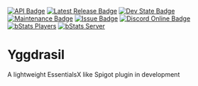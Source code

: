 [![API Badge](https://img.shields.io/badge/MC%20version-Bukkit%20v1.17-blue?style=flat-square)](https://www.spigotmc.org/)
[![Latest Release Badge](https://img.shields.io/spiget/version/XXXXXX?label=latest%20release&style=flat-square)]()
[![Dev State Badge](https://img.shields.io/badge/stage%20of%20development-early%20beta-yellow?style=flat-square)]()
[![Maintenance Badge](https://img.shields.io/maintenance/yes/2021?style=flat-square)]()
[![Issue Badge](https://img.shields.io/github/issues/Fridtjof-DE/Missing_Colors?style=flat-square)](https://github.com/Fridtjof-DE/Missing_Colors/issues)
[![Discord Online Badge](https://img.shields.io/discord/698210072899223642?style=flat-square)](https://discord.gg/aMn6mp5RxU)
[![bStats Players](https://img.shields.io/bstats/players/7954?style=flat-square)](https://bstats.org/plugin/bukkit/Yggdrasil/7954)
[![bStats Server](https://img.shields.io/bstats/servers/7954?style=flat-square)](https://bstats.org/plugin/bukkit/Yggdrasil/7954)
# Yggdrasil
A lightweight EssentialsX like Spigot plugin in development
